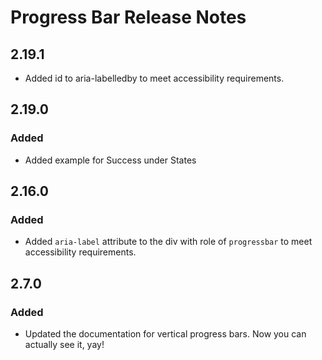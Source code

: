 <!-- Release notes authoring guidelines: http://keepachangelog.com/ -->

# Progress Bar Release Notes

## 2.19.1

- Added id to aria-labelledby to meet accessibility requirements.

<!-- ## [Unreleased] -->
## 2.19.0

### Added

- Added example for Success under States

## 2.16.0

### Added

- Added `aria-label` attribute to the div with role of `progressbar` to meet accessibility requirements.

## 2.7.0

### Added

- Updated the documentation for vertical progress bars. Now you can actually see it, yay!
